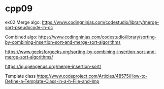 # cpp09

ex02
Merge algo:
https://www.codingninjas.com/codestudio/library/merge-sort-pseudocode-in-cc

Combined algo:
https://www.codingninjas.com/codestudio/library/sorting-by-combining-insertion-sort-and-merge-sort-algorithms

https://www.geeksforgeeks.org/sorting-by-combining-insertion-sort-and-merge-sort-algorithms/

https://iq.opengenus.org/merge-insertion-sort/

Template class
https://www.codeproject.com/Articles/48575/How-to-Define-a-Template-Class-in-a-h-File-and-Imp